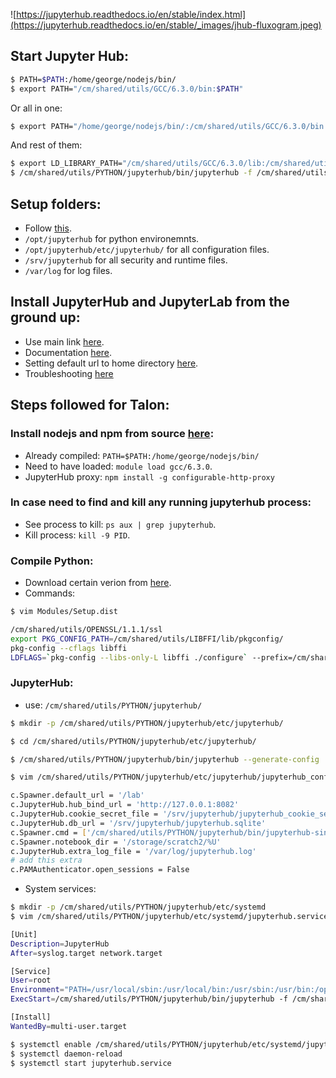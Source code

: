 ![https://jupyterhub.readthedocs.io/en/stable/index.html](https://jupyterhub.readthedocs.io/en/stable/_images/jhub-fluxogram.jpeg)

## Start Jupyter Hub:
```bash
$ PATH=$PATH:/home/george/nodejs/bin/
$ export PATH="/cm/shared/utils/GCC/6.3.0/bin:$PATH"
```
Or all in one:
```bash
$ export PATH="/home/george/nodejs/bin/:/cm/shared/utils/GCC/6.3.0/bin:$PATH"
```
And rest of them:
```bash
$ export LD_LIBRARY_PATH="/cm/shared/utils/GCC/6.3.0/lib:/cm/shared/utils/GCC/6.3.0/lib64"
$ /cm/shared/utils/PYTHON/jupyterhub/bin/jupyterhub -f /cm/shared/utils/PYTHON/jupyterhub/etc/jupyterhub/jupyterhub_config.py
```

## Setup folders:
* Follow [this](https://jupyterhub.readthedocs.io/en/0.7.2/getting-started.html#folders-and-file-locations).
* `/opt/jupyterhub` for python environemnts.
* `/opt/jupyterhub/etc/jupyterhub/` for all configuration files.
* `/srv/jupyterhub` for all security and runtime files.
* `/var/log` for log files.



## Install JupyterHub and JupyterLab from the ground up:

* Use main link [here](https://jupyterhub.readthedocs.io/en/stable/installation-guide-hard.html).
* Documentation [here](https://jupyterhub.readthedocs.io/en/0.7.2/index.html).
* Setting default url to home directory [here](https://github.com/jupyterhub/jupyterhub/issues/929).
* Troubleshooting [here](https://jupyterhub.readthedocs.io/en/latest/troubleshooting.html#error-after-spawning-my-single-user-server)


## Steps followed for Talon:

### Install nodejs and npm from source [here](https://nodejs.org/en/download/):
  * Already compiled: `PATH=$PATH:/home/george/nodejs/bin/`
  * Need to have loaded: `module load gcc/6.3.0`.
  * JupyterHub proxy: `npm install -g configurable-http-proxy`

### In case need to find and kill any running jupyterhub process:
  * See process to kill: `ps aux | grep jupyterhub`.
  * Kill process: `kill -9 PID`.
  
### Compile Python:
  * Download certain verion from [here](https://www.python.org).
  * Commands:
  ```bash
  $ vim Modules/Setup.dist
  
  /cm/shared/utils/OPENSSL/1.1.1/ssl
  export PKG_CONFIG_PATH=/cm/shared/utils/LIBFFI/lib/pkgconfig/
  pkg-config --cflags libffi
  LDFLAGS=`pkg-config --libs-only-L libffi ./configure` --prefix=/cm/shared/utils/PYTHON/jupyterhub --with-ensurepip=install
  ```
  
### JupyterHub:
  * use: `/cm/shared/utils/PYTHON/jupyterhub/`
  ```bash
  $ mkdir -p /cm/shared/utils/PYTHON/jupyterhub/etc/jupyterhub/

  $ cd /cm/shared/utils/PYTHON/jupyterhub/etc/jupyterhub/

  $ /cm/shared/utils/PYTHON/jupyterhub/bin/jupyterhub --generate-config

  $ vim /cm/shared/utils/PYTHON/jupyterhub/etc/jupyterhub/jupyterhub_config.py

  c.Spawner.default_url = '/lab'
  c.JupyterHub.hub_bind_url = 'http://127.0.0.1:8082'
  c.JupyterHub.cookie_secret_file = '/srv/jupyterhub/jupyterhub_cookie_secret'
  c.JupyterHub.db_url = '/srv/jupyterhub/jupyterhub.sqlite'
  c.Spawner.cmd = ['/cm/shared/utils/PYTHON/jupyterhub/bin/jupyterhub-singleuser']
  c.Spawner.notebook_dir = '/storage/scratch2/%U'
  c.JupyterHub.extra_log_file = '/var/log/jupyterhub.log'
  # add this extra
  c.PAMAuthenticator.open_sessions = False
  ```
  
  * System services:
  ```bash
  $ mkdir -p /cm/shared/utils/PYTHON/jupyterhub/etc/systemd
  $ vim /cm/shared/utils/PYTHON/jupyterhub/etc/systemd/jupyterhub.service

  [Unit]
  Description=JupyterHub
  After=syslog.target network.target

  [Service]
  User=root
  Environment="PATH=/usr/local/sbin:/usr/local/bin:/usr/sbin:/usr/bin:/opt/ibutils/bin:/opt/dell/srvadmin/bin:/opt/dell/srvadmin/sbin:/root/bin:/cm/shared/utils/PYTHON/jupyterhub/bin:/home/george/nodejs/bin"
  ExecStart=/cm/shared/utils/PYTHON/jupyterhub/bin/jupyterhub -f /cm/shared/utils/PYTHON/jupyterhub/etc/jupyterhub/jupyterhub_config.py

  [Install]
  WantedBy=multi-user.target

  $ systemctl enable /cm/shared/utils/PYTHON/jupyterhub/etc/systemd/jupyterhub.service
  $ systemctl daemon-reload
  $ systemctl start jupyterhub.service
  ```

